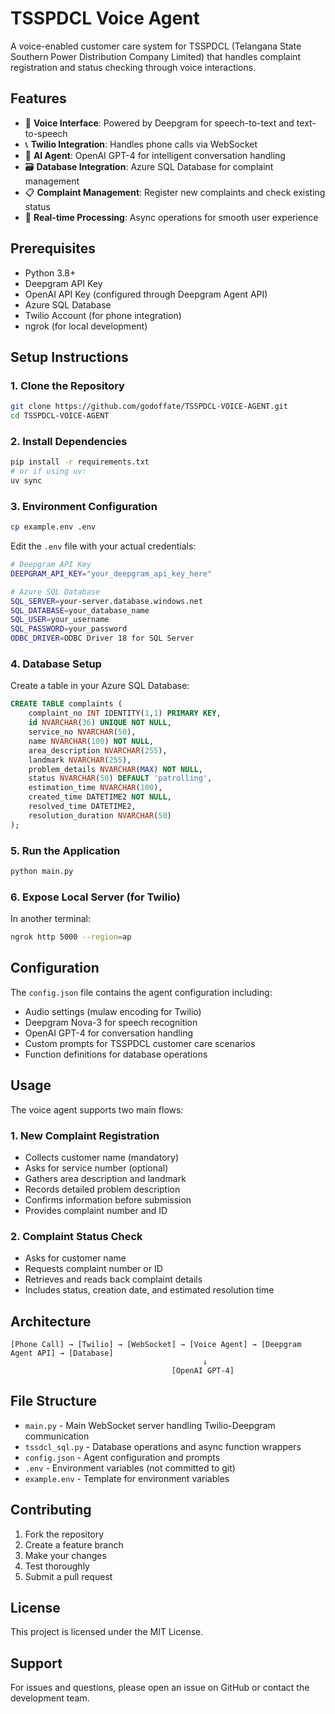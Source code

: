 # TSSPDCL Voice Agent

A voice-enabled customer care system for TSSPDCL (Telangana State Southern Power Distribution Company Limited) that handles complaint registration and status checking through voice interactions.

## Features

- 🎤 **Voice Interface**: Powered by Deepgram for speech-to-text and text-to-speech
- 📞 **Twilio Integration**: Handles phone calls via WebSocket
- 🤖 **AI Agent**: OpenAI GPT-4 for intelligent conversation handling
- 🗃️ **Database Integration**: Azure SQL Database for complaint management
- 📋 **Complaint Management**: Register new complaints and check existing status
- 🔄 **Real-time Processing**: Async operations for smooth user experience

## Prerequisites

- Python 3.8+
- Deepgram API Key
- OpenAI API Key (configured through Deepgram Agent API)
- Azure SQL Database
- Twilio Account (for phone integration)
- ngrok (for local development)

## Setup Instructions

### 1. Clone the Repository
```bash
git clone https://github.com/godoffate/TSSPDCL-VOICE-AGENT.git
cd TSSPDCL-VOICE-AGENT
```

### 2. Install Dependencies
```bash
pip install -r requirements.txt
# or if using uv:
uv sync
```

### 3. Environment Configuration
```bash
cp example.env .env
```

Edit the `.env` file with your actual credentials:
```bash
# Deepgram API Key
DEEPGRAM_API_KEY="your_deepgram_api_key_here"

# Azure SQL Database
SQL_SERVER=your-server.database.windows.net
SQL_DATABASE=your_database_name
SQL_USER=your_username
SQL_PASSWORD=your_password
ODBC_DRIVER=ODBC Driver 18 for SQL Server
```

### 4. Database Setup

Create a table in your Azure SQL Database:
```sql
CREATE TABLE complaints (
    complaint_no INT IDENTITY(1,1) PRIMARY KEY,
    id NVARCHAR(36) UNIQUE NOT NULL,
    service_no NVARCHAR(50),
    name NVARCHAR(100) NOT NULL,
    area_description NVARCHAR(255),
    landmark NVARCHAR(255),
    problem_details NVARCHAR(MAX) NOT NULL,
    status NVARCHAR(50) DEFAULT 'patrolling',
    estimation_time NVARCHAR(100),
    created_time DATETIME2 NOT NULL,
    resolved_time DATETIME2,
    resolution_duration NVARCHAR(50)
);
```

### 5. Run the Application
```bash
python main.py
```

### 6. Expose Local Server (for Twilio)
In another terminal:
```bash
ngrok http 5000 --region=ap
```

## Configuration

The `config.json` file contains the agent configuration including:
- Audio settings (mulaw encoding for Twilio)
- Deepgram Nova-3 for speech recognition
- OpenAI GPT-4 for conversation handling
- Custom prompts for TSSPDCL customer care scenarios
- Function definitions for database operations

## Usage

The voice agent supports two main flows:

### 1. New Complaint Registration
- Collects customer name (mandatory)
- Asks for service number (optional)
- Gathers area description and landmark
- Records detailed problem description
- Confirms information before submission
- Provides complaint number and ID

### 2. Complaint Status Check
- Asks for customer name
- Requests complaint number or ID
- Retrieves and reads back complaint details
- Includes status, creation date, and estimated resolution time

## Architecture

```
[Phone Call] → [Twilio] → [WebSocket] → [Voice Agent] → [Deepgram Agent API] → [Database]
                                           ↓
                                    [OpenAI GPT-4]
```

## File Structure

- `main.py` - Main WebSocket server handling Twilio-Deepgram communication
- `tssdcl_sql.py` - Database operations and async function wrappers
- `config.json` - Agent configuration and prompts
- `.env` - Environment variables (not committed to git)
- `example.env` - Template for environment variables

## Contributing

1. Fork the repository
2. Create a feature branch
3. Make your changes
4. Test thoroughly
5. Submit a pull request

## License

This project is licensed under the MIT License.

## Support

For issues and questions, please open an issue on GitHub or contact the development team.
